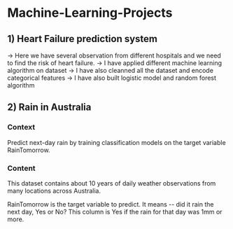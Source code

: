 # Machine-Learning-Projects

## 1) Heart Failure prediction system
-> Here we have several observation from different hospitals and we need to find the risk of heart failure.
-> I have applied different machine learning algorithm on dataset
-> I have also cleanned all the dataset and encode categorical features
-> I have also built logistic model and random forest algorithm


## 2) Rain in Australia
### Context
Predict next-day rain by training classification models on the target variable RainTomorrow.

### Content
This dataset contains about 10 years of daily weather observations from many locations across Australia.

RainTomorrow is the target variable to predict. It means -- did it rain the next day, Yes or No? This column is Yes if the rain for that day was 1mm or more. 
